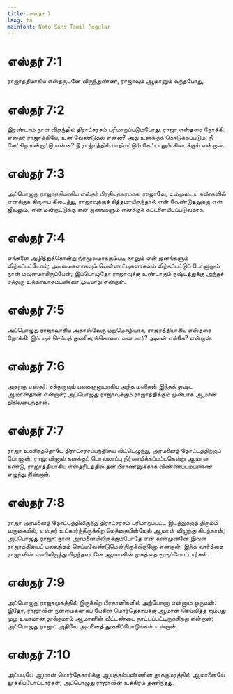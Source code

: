 ```yaml
---
title: எஸ்தர் 7
lang: ta
mainfont: Noto Sans Tamil Regular
---
```


# எஸ்தர் 7:1

ராஜாத்தியாகிய எஸ்தருடனே விருந்துண்ண, ராஜாவும் ஆமானும் வந்தபோது,

# எஸ்தர் 7:2

இரண்டாம் நாள் விருந்தில் திராட்சரசம் பரிமாறப்படும்போது, ராஜா எஸ்தரை நோக்கி: எஸ்தர் ராஜாத்தியே, உன் வேண்டுதல் என்ன? அது உனக்குக் கொடுக்கப்படும்; நீ கேட்கிற மன்றாட்டு என்ன? நீ ராஜ்யத்தில் பாதிமட்டும் கேட்டாலும் கிடைக்கும் என்றான்.

# எஸ்தர் 7:3

அப்பொழுது ராஜாத்தியாகிய எஸ்தர் பிரதியுத்தரமாக: ராஜாவே, உம்முடைய கண்களில் எனக்குக் கிருபை கிடைத்து, ராஜாவுக்குச் சித்தமாயிருந்தால் என் வேண்டுதலுக்கு என் ஜீவனும், என் மன்றாட்டுக்கு என் ஜனங்களும் எனக்குக் கட்டளையிடப்படுவதாக.

# எஸ்தர் 7:4

எங்களை அழித்துக்கொன்று நிர்மூலமாக்கும்படி நானும் என் ஜனங்களும் விற்கப்பட்டோம்; அடிமைகளாகவும் வெள்ளாட்டிகளாகவும் விற்கப்பட்டுப் போனாலும் நான் மவுனமாயிருப்பேன்; இப்பொழுதோ ராஜாவுக்கு உண்டாகும் நஷ்டத்துக்கு அந்தச் சத்துரு உத்தரவாதம்பண்ண முடியாது என்றாள்.

# எஸ்தர் 7:5

அப்பொழுது ராஜாவாகிய அகாஸ்வேரு மறுமொழியாக, ராஜாத்தியாகிய எஸ்தரை நோக்கி: இப்படிச் செய்யத் துணிகரங்கொண்டவன் யார்? அவன் எங்கே? என்றான்.

# எஸ்தர் 7:6

அதற்கு எஸ்தர்: சத்துருவும் பகைஞனுமாகிய அந்த மனிதன் இந்தத் துஷ்ட ஆமான்தான் என்றாள்; அப்பொழுது ராஜாவுக்கும் ராஜாத்திக்கும் முன்பாக ஆமான் திகிலடைந்தான்.

# எஸ்தர் 7:7

ராஜா உக்கிரத்தோடே திராட்சரசப்பந்தியை விட்டெழுந்து, அரமனைத் தோட்டத்திற்குப் போனான்; ராஜாவினால் தனக்குப் பொல்லாப்பு நிர்ணயிக்கப்பட்டதென்று ஆமான் கண்டு, ராஜாத்தியாகிய எஸ்தரிடத்தில் தன் பிராணனுக்காக விண்ணப்பம்பண்ண எழுந்து நின்றான்.

# எஸ்தர் 7:8

ராஜா அரமனைத் தோட்டத்திலிருந்து திராட்சரசம் பரிமாறப்பட்ட இடத்துக்குத் திரும்பி வருகையில், எஸ்தர் உட்கார்ந்திருக்கிற மெத்தையின்மேல் ஆமான் விழுந்து கிடந்தான்; அப்பொழுது ராஜா: நான் அரமனையிலிருக்கும்போதே என் கண்முன்னே இவன் ராஜாத்தியைப் பலவந்தம் செய்யவேண்டுமென்றிருக்கிறானோ என்றான்; இந்த வார்த்தை ராஜாவின் வாயிலிருந்து பிறந்தவுடனே ஆமானின் முகத்தை மூடிப்போட்டார்கள்.

# எஸ்தர் 7:9

அப்பொழுது ராஜசமுகத்தில் இருக்கிற பிரதானிகளில் அற்போனா என்னும் ஒருவன்: இதோ, ராஜாவின் நன்மைக்காகப் பேசின மொர்தெகாய்க்கு ஆமான் செய்வித்த ஐம்பது முழ உயரமான தூக்குமரம் ஆமானின் வீட்டண்டை நாட்டப்பட்டிருக்கிறது என்றான்; அப்பொழுது ராஜா: அதிலே அவனைத் தூக்கிப்போடுங்கள் என்றான்.

# எஸ்தர் 7:10

அப்படியே ஆமான் மொர்தேகாய்க்கு ஆயத்தம்பண்ணின தூக்குமரத்தில் ஆமானையே தூக்கிப்போட்டார்கள்; அப்பொழுது ராஜாவின் உக்கிரம் தணிந்தது.

